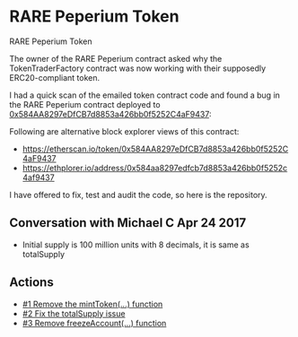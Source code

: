 # RARE Peperium Token
RARE Peperium Token

The owner of the RARE Peperium contract asked why the TokenTraderFactory contract was now working with their supposedly ERC20-compliant token.

I had a quick scan of the emailed token contract code and found a bug in the RARE Peperium contract deployed to [0x584AA8297eDfCB7d8853a426bb0f5252C4aF9437](https://etherscan.io/address/0x584AA8297eDfCB7d8853a426bb0f5252C4aF9437):

Following are alternative block explorer views of this contract:

* https://etherscan.io/token/0x584AA8297eDfCB7d8853a426bb0f5252C4aF9437
* https://ethplorer.io/address/0x584aa8297edfcb7d8853a426bb0f5252c4af9437

I have offered to fix, test and audit the code, so here is the repository.

## Conversation with Michael C Apr 24 2017

* Initial supply is 100 million units with 8 decimals, it is same as totalSupply


## Actions

* [#1 Remove the mintToken(...) function](https://github.com/bokkypoobah/RAREPeperiumToken/issues/1)
* [#2 Fix the totalSupply issue](https://github.com/bokkypoobah/RAREPeperiumToken/issues/2)
* [#3 Remove freezeAccount(...) function](https://github.com/bokkypoobah/RAREPeperiumToken/issues/3)

